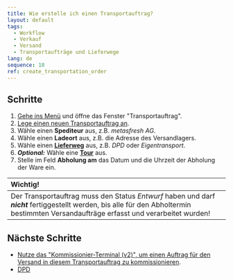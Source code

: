 ```yaml
---
title: Wie erstelle ich einen Transportauftrag?
layout: default
tags:
  - Workflow
  - Verkauf
  - Versand
  - Transportaufträge und Lieferwege
lang: de
sequence: 10
ref: create_transportation_order
---
```


## Schritte
1. [Gehe ins Menü](Menu) und öffne das Fenster "Transportauftrag".
1. [Lege einen neuen Transportauftrag an](Neuer_Datensatz_Fenster_Webui).
1. Wähle einen **Spediteur** aus, z.B. *metasfresh AG*.
1. Wähle einen **Ladeort** aus, z.B. die Adresse des Versandlagers.
1. Wähle einen [**Lieferweg**](Lieferwege_konfigurieren) aus, z.B. *DPD* oder *Eigentransport*.
1. ***Optional:*** Wähle eine [**Tour**](Tourenplanung_mittels_Liefertagen) aus.
1. Stelle im Feld **Abholung am** das Datum und die Uhrzeit der Abholung der Ware ein.

| **Wichtig!** |
| :--- |
| Der Transportauftrag muss den Status *Entwurf* haben und darf ***nicht*** fertiggestellt werden, bis alle für den Abholtermin bestimmten Versandaufträge erfasst und verarbeitet wurden! |

## Nächste Schritte
- [Nutze das "Kommissionier-Terminal (v2)", um einen Auftrag für den Versand in diesem Transportauftrag zu kommissionieren](Auftrag_kommissionieren_Terminal_v2).
- <a href="../Lieferwege_konfigurieren#dpd-konfiguration" title="zur DPD-Konfiguration springen">DPD</a>
